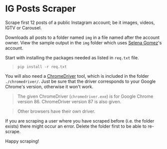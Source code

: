 # IG Posts Scraper

Scrape first 12 posts of a public Instagram account; be it images, videos, IGTV or Carousel.

Downloads all posts to a folder named `img` in a file named after the account owner. 
View the sample output in the `img` folder which uses [Selena Gomez](https://www.instagram.com/selenagomez/)'s account.

Start with installing the packages needed as listed in `req.txt` file.
> `pip install -r req.txt`

You will also need a [ChromeDriver](https://chromedriver.chromium.org/) tool, which is included in the folder `./chromedriver/`. 
Just be sure that the driver corresponds to your Google Chrome's version, otherwise it won't work.
> The given ChromeDriver (`chromedriver.exe`) is for Google Chrome version 86. ChromeDriver version 87 is also given.

> Other browsers have their own driver.

If you are scraping a user where you have scraped before (i.e. the folder exists) there might occur an error. Delete the folder first to be able to re-scrape.

Happy scraping!
